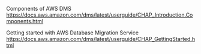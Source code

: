 Components of AWS DMS
https://docs.aws.amazon.com/dms/latest/userguide/CHAP_Introduction.Components.html

Getting started with AWS Database Migration Service
https://docs.aws.amazon.com/dms/latest/userguide/CHAP_GettingStarted.html
